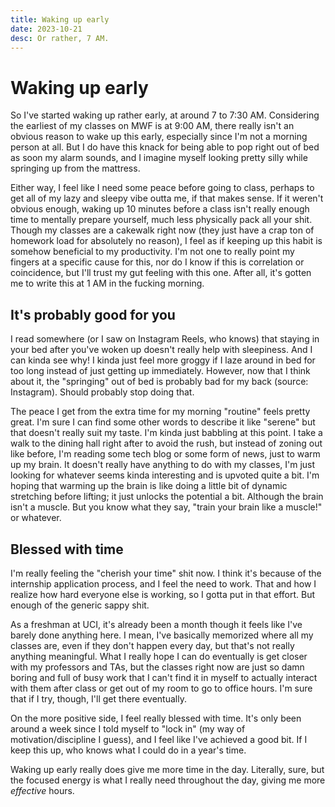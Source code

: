 ```yaml
---
title: Waking up early
date: 2023-10-21
desc: Or rather, 7 AM.
---
```


# Waking up early

So I've started waking up rather early, at around 7 to 7:30 AM. Considering the earliest of my classes on MWF is at 9:00 AM, there really isn't an obvious reason to wake up this early, especially since I'm not a morning person at all. But I do have this knack for being able to pop right out of bed as soon my alarm sounds, and I imagine myself looking pretty silly while springing up from the mattress. 

Either way, I feel like I need some peace before going to class, perhaps to get all of my lazy and sleepy vibe outta me, if that makes sense. If it weren't obvious enough, waking up 10 minutes before a class isn't really enough time to mentally prepare yourself, much less physically pack all your shit. Though my classes are a cakewalk right now (they just have a crap ton of homework load for absolutely no reason), I feel as if keeping up this habit is somehow beneficial to my productivity. I'm not one to really point my fingers at a specific cause for this, nor do I know if this is correlation or coincidence, but I'll trust my gut feeling with this one. After all, it's gotten me to write this at 1 AM in the fucking morning.

## It's probably good for you

I read somewhere (or I saw on Instagram Reels, who knows) that staying in your bed after you've woken up doesn't really help with sleepiness. And I can kinda see why! I kinda just feel more groggy if I laze around in bed for too long instead of just getting up immediately. However, now that I think about it, the "springing" out of bed is probably bad for my back (source: Instagram). Should probably stop doing that.

The peace I get from the extra time for my morning "routine" feels pretty great. I'm sure I can find some other words to describe it like "serene" but that doesn't really suit my taste. I'm kinda just babbling at this point. I take a walk to the dining hall right after to avoid the rush, but instead of zoning out like before, I'm reading some tech blog or some form of news, just to warm up my brain. It doesn't really have anything to do with my classes, I'm just looking for whatever seems kinda interesting and is upvoted quite a bit. I'm hoping that warming up the brain is like doing a little bit of dynamic stretching before lifting; it just unlocks the potential a bit. Although the brain isn't a muscle. But you know what they say, "train your brain like a muscle!" or whatever. 

## Blessed with time

I'm really feeling the "cherish your time" shit now. I think it's because of the internship application process, and I feel the need to work. That and how I realize how hard everyone else is working, so I gotta put in that effort. But enough of the generic sappy shit.

As a freshman at UCI, it's already been a month though it feels like I've barely done anything here. I mean, I've basically memorized where all my classes are, even if they don't happen every day, but that's not really anything meaningful. What I really hope I can do eventually is get closer with my professors and TAs, but the classes right now are just so damn boring and full of busy work that I can't find it in myself to actually interact with them after class or get out of my room to go to office hours. I'm sure that if I try, though, I'll get there eventually.

On the more positive side, I feel really blessed with time. It's only been around a week since I told myself to "lock in" (my way of motivation/discipline I guess), and I feel like I've achieved a good bit. If I keep this up, who knows what I could do in a year's time.

Waking up early really does give me more time in the day. Literally, sure, but the focused energy is what I really need throughout the day, giving me more *effective* hours.

